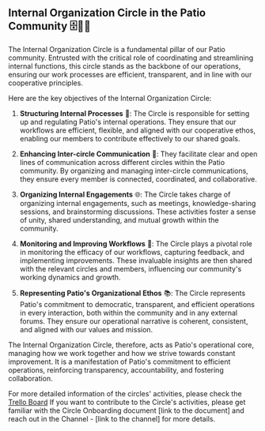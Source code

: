 ## Internal Organization Circle in the Patio Community 🗄️📝🔄

The Internal Organization Circle is a fundamental pillar of our Patio community. Entrusted with the critical role of coordinating and streamlining internal functions, this circle stands as the backbone of our operations, ensuring our work processes are efficient, transparent, and in line with our cooperative principles.

Here are the key objectives of the Internal Organization Circle:

1.  **Structuring Internal Processes**  📝: The Circle is responsible for setting up and regulating Patio's internal operations. They ensure that our workflows are efficient, flexible, and aligned with our cooperative ethos, enabling our members to contribute effectively to our shared goals.
    
2.  **Enhancing Inter-circle Communication**  📣: They facilitate clear and open lines of communication across different circles within the Patio community. By organizing and managing inter-circle communications, they ensure every member is connected, coordinated, and collaborative.
    
3.  **Organizing Internal Engagements**  🌐: The Circle takes charge of organizing internal engagements, such as meetings, knowledge-sharing sessions, and brainstorming discussions. These activities foster a sense of unity, shared understanding, and mutual growth within the community.
    
4.  **Monitoring and Improving Workflows**  🔄: The Circle plays a pivotal role in monitoring the efficacy of our workflows, capturing feedback, and implementing improvements. These invaluable insights are then shared with the relevant circles and members, influencing our community's working dynamics and growth.
    
5.  **Representing Patio's Organizational Ethos**  📚: The Circle represents Patio's commitment to democratic, transparent, and efficient operations in every interaction, both within the community and in any external forums. They ensure our operational narrative is coherent, consistent, and aligned with our values and mission.
    

The Internal Organization Circle, therefore, acts as Patio's operational core, managing how we work together and how we strive towards constant improvement. It is a manifestation of Patio's commitment to efficient operations, reinforcing transparency, accountability, and fostering collaboration.

For more detailed information of the circles' activities, please check the [Trello Board](...)
If you want to contribute to the Circle's activities, please get familiar with the Circle Onboarding document [link to the document] and reach out in the Channel - [link to the channel] for more details. 

